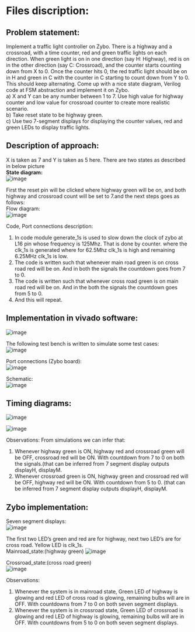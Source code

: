 # Files discription:


## Problem statement:
Implement a traffic light controller on Zybo. There is a highway and a crossroad, with a time counter, red and green traffic lights on each direction. When green light is on in one direction (say H: Highway), red is on in the other direction (say C: Crossroad), and the counter starts counting down from X to 0. Once the counter hits 0, the red traffic light should be on in H and green in C with the counter in C starting to count down from Y to 0. This should keep alternating. Come up with a nice state diagram, Verilog code at FSM abstraction and implement it on Zybo. <br/>
a) X and Y can be any number between 1 to 7. Use high value for highway counter and low value for crossroad counter to create more realistic scenario. <br/>
b) Take reset state to be highway green. <br/>
c) Use two 7-segment displays for displaying the counter values, red and green LEDs to display traffic lights. <br/>

## Description of approach:
X is taken as 7 and Y is taken as 5 here. There are two states as described in below picture <br/>
**State diagram:** <br/>
![image](https://github.com/112101011/Traffic-lights./assets/111628378/57755a5a-caf8-41ce-9b93-cf32af5aad6b)

First the reset pin will be clicked where highway green will be on, and both highway and crossroad count will be set to 7.and the next steps goes as follows: <br/>
Flow diagram: <br/>
![image](https://github.com/112101011/Traffic-lights./assets/111628378/2db2f7e2-1be4-4c05-af32-09b108f5013c)

Code, Port connections description:
1. In code module generate_1s is used to slow down the clock of zybo at L16 pin whose frequency is 125Mhz. That is done by counter. where the clk_1s is generated where for 62.5Mhz clk_1s is high and remaining 6.25MHz clk_1s is low.
2. The code is written such that whenever main road green is on cross road red will be on. And in both the signals the countdown goes from 7 to 0.
3. The code is written such that whenever cross road green is on main road red will be on. And in the both the signals the countdown goes from 5 to 0.
4. And this will repeat.

## Implementation in vivado software:
![image](https://github.com/112101011/Traffic-lights./assets/111628378/c63a03f4-5690-4598-89c7-e535d3b2fef3)

The following test bench is written to simulate some test cases: <br/>
![image](https://github.com/112101011/Traffic-lights./assets/111628378/e4993bf3-91ca-4ef3-b289-77dcdf3f25e7)

Port connections (Zybo board): <br/>
![image](https://github.com/112101011/Traffic-lights./assets/111628378/19232dd1-7d0e-4a77-8307-a5d417d92f90)

Schematic: <br/>
![image](https://github.com/112101011/Traffic-lights./assets/111628378/18eaa55a-7902-4d5c-a5f4-79e287756819)

## Timing diagrams:

![image](https://github.com/112101011/Traffic-lights./assets/111628378/a58851b7-1fd5-44a0-a973-efb43dc19241)

![image](https://github.com/112101011/Traffic-lights./assets/111628378/0b6f2122-f5dc-488c-8005-f95c3bb10e48)

Observations:
From simulations we can infer that:
1) Whenever highway green is ON, highway red and crossroad green will be OFF, crossroad red will be ON. With countdown from 7
to 0 on both the signals.(that can be inferred from 7 segment display outputs displayH, displayM.
2) Whenever crossroad green is ON, highway green and crossroad red will be OFF, highway red will be ON. With countdown from 5
to 0. (that can be inferred from 7 segment display outputs displayH, displayM.

## Zybo implementation:

Seven segment displays: <br/>
![image](https://github.com/112101011/Traffic-lights./assets/111628378/1e207c4f-5346-419f-be64-047b7d43108b)

The first two LED’s green and red are for highway, next two LED’s are for cross road. Yellow LED is clk_1s. <br/>
Mainroad_state:(highway green)
![image](https://github.com/112101011/Traffic-lights./assets/111628378/f4186258-5637-4358-8330-f66bd7daaea7)

Crossroad_state:(cross road green) <br/>
![image](https://github.com/112101011/Traffic-lights./assets/111628378/493b93b4-2a7c-43d2-a820-cb90932e5b66)

Observations:
1) Whenever the system is in mainroad state, Green LED of highway is glowing and red LED of cross road is glowing, remaining bulbs will are in OFF. With countdowns from 7 to 0 on both seven segment displays.
2) Whenever the system is in crossroad state, Green LED of crossroad is glowing and red LED of highway is glowing, remaining bulbs will are in OFF. With countdowns from 5 to 0 on both seven segment displays.
